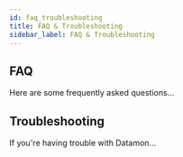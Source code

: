 ```yaml
---
id: faq_troubleshooting
title: FAQ & Troubleshooting
sidebar_label: FAQ & Troubleshooting
---
```


## FAQ
Here are some frequently asked questions...

## Troubleshooting
If you're having trouble with Datamon...
